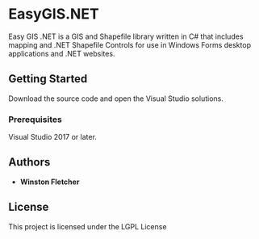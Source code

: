 # EasyGIS.NET

Easy GIS .NET is a GIS and Shapefile library written in C# that includes mapping and .NET Shapefile Controls for use in Windows Forms desktop applications and .NET websites. 

## Getting Started

Download the source code and open the Visual Studio solutions. 

### Prerequisites

Visual Studio 2017 or later.

## Authors

* **Winston Fletcher** 

## License

This project is licensed under the LGPL License 
